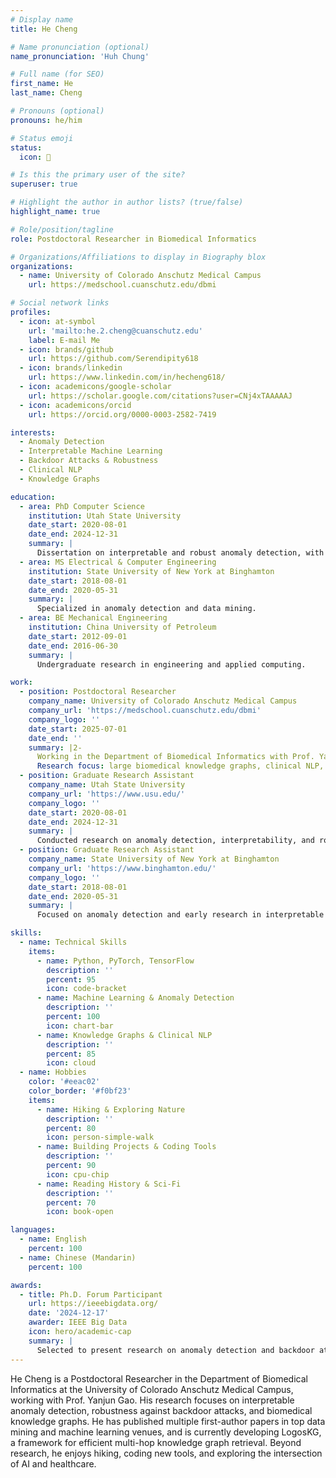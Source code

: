```yaml
---
# Display name
title: He Cheng

# Name pronunciation (optional)
name_pronunciation: 'Huh Chung'

# Full name (for SEO)
first_name: He
last_name: Cheng

# Pronouns (optional)
pronouns: he/him

# Status emoji
status:
  icon: 🚀

# Is this the primary user of the site?
superuser: true

# Highlight the author in author lists? (true/false)
highlight_name: true

# Role/position/tagline
role: Postdoctoral Researcher in Biomedical Informatics

# Organizations/Affiliations to display in Biography blox
organizations:
  - name: University of Colorado Anschutz Medical Campus
    url: https://medschool.cuanschutz.edu/dbmi

# Social network links
profiles:
  - icon: at-symbol
    url: 'mailto:he.2.cheng@cuanschutz.edu'
    label: E-mail Me
  - icon: brands/github
    url: https://github.com/Serendipity618
  - icon: brands/linkedin
    url: https://www.linkedin.com/in/hecheng618/
  - icon: academicons/google-scholar
    url: https://scholar.google.com/citations?user=CNj4xTAAAAAJ
  - icon: academicons/orcid
    url: https://orcid.org/0000-0003-2582-7419

interests:
  - Anomaly Detection
  - Interpretable Machine Learning
  - Backdoor Attacks & Robustness
  - Clinical NLP
  - Knowledge Graphs

education:
  - area: PhD Computer Science
    institution: Utah State University
    date_start: 2020-08-01
    date_end: 2024-12-31
    summary: |
      Dissertation on interpretable and robust anomaly detection, with focus on backdoor attacks against anomaly detection models. Supervised by Prof. Shuhan Yuan.
  - area: MS Electrical & Computer Engineering
    institution: State University of New York at Binghamton
    date_start: 2018-08-01
    date_end: 2020-05-31
    summary: |
      Specialized in anomaly detection and data mining.
  - area: BE Mechanical Engineering
    institution: China University of Petroleum
    date_start: 2012-09-01
    date_end: 2016-06-30
    summary: |
      Undergraduate research in engineering and applied computing.

work:
  - position: Postdoctoral Researcher
    company_name: University of Colorado Anschutz Medical Campus
    company_url: 'https://medschool.cuanschutz.edu/dbmi'
    company_logo: ''
    date_start: 2025-07-01
    date_end: ''
    summary: |2-
      Working in the Department of Biomedical Informatics with Prof. Yanjun Gao.
      Research focus: large biomedical knowledge graphs, clinical NLP, and LLM alignment.
  - position: Graduate Research Assistant
    company_name: Utah State University
    company_url: 'https://www.usu.edu/'
    company_logo: ''
    date_start: 2020-08-01
    date_end: 2024-12-31
    summary: |
      Conducted research on anomaly detection, interpretability, and robustness against backdoor attacks. Published multiple papers in ECML PKDD, PAKDD, IJCNN, IEEE Big Data, etc.
  - position: Graduate Research Assistant
    company_name: State University of New York at Binghamton
    company_url: 'https://www.binghamton.edu/'
    company_logo: ''
    date_start: 2018-08-01
    date_end: 2020-05-31
    summary: |
      Focused on anomaly detection and early research in interpretable ML.

skills:
  - name: Technical Skills
    items:
      - name: Python, PyTorch, TensorFlow
        description: ''
        percent: 95
        icon: code-bracket
      - name: Machine Learning & Anomaly Detection
        description: ''
        percent: 100
        icon: chart-bar
      - name: Knowledge Graphs & Clinical NLP
        description: ''
        percent: 85
        icon: cloud
  - name: Hobbies
    color: '#eeac02'
    color_border: '#f0bf23'
    items:
      - name: Hiking & Exploring Nature
        description: ''
        percent: 80
        icon: person-simple-walk
      - name: Building Projects & Coding Tools
        description: ''
        percent: 90
        icon: cpu-chip
      - name: Reading History & Sci-Fi
        description: ''
        percent: 70
        icon: book-open

languages:
  - name: English
    percent: 100
  - name: Chinese (Mandarin)
    percent: 100

awards:
  - title: Ph.D. Forum Participant
    url: https://ieeebigdata.org/
    date: '2024-12-17'
    awarder: IEEE Big Data
    icon: hero/academic-cap
    summary: |
      Selected to present research on anomaly detection and backdoor attacks at the IEEE Big Data Ph.D. Forum.
---
```


He Cheng is a Postdoctoral Researcher in the Department of Biomedical Informatics at the University of Colorado Anschutz Medical Campus, working with Prof. Yanjun Gao. His research focuses on interpretable anomaly detection, robustness against backdoor attacks, and biomedical knowledge graphs. He has published multiple first-author papers in top data mining and machine learning venues, and is currently developing LogosKG, a framework for efficient multi-hop knowledge graph retrieval. Beyond research, he enjoys hiking, coding new tools, and exploring the intersection of AI and healthcare.

